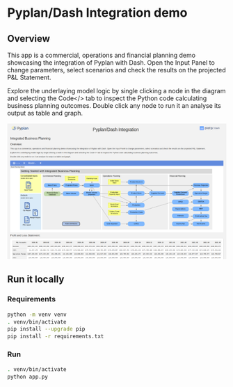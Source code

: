 # Pyplan/Dash Integration demo

## Overview

This app is a commercial, operations and financial planning demo showcasing the integration of Pyplan with Dash.  Open the Input Panel to change parameters, select scenarios and check the results on the projected P&L Statement.

Explore the underlaying model logic by single clicking a node in the diagram and selecting the Code</> tab to inspect the Python code calculating business planning outcomes.
Double click any node to run it an analyse its output as table and graph.

![App screenshot](screenshots/pyplan_dash_integration_640.png)

## Run it locally

### Requirements

```bash
python -m venv venv
. venv/bin/activate
pip install --upgrade pip
pip install -r requirements.txt
```

### Run

```bash
. venv/bin/activate
python app.py
```
